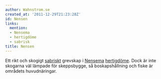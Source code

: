 ```yaml
---
author: Wahnstrom.se
created_at: '2011-12-29T21:23:28Z'
id: Nensen
links:
  mention:
  - Nensema
  - hertigdöme
  - sabrisk
title: Nensen
---
```


Ett rikt och skogigt [sabriskt] grevskap i [Nensema][] [hertigdöme]. Dock är inte skogarna väl
lämpade för skeppsbygge, så boskapshållning och fiske är områdets huvudnäringar.

  [sabriskt]: sabrisk
  [Nensema]: Nensema
  [hertigdöme]: hertigdöme